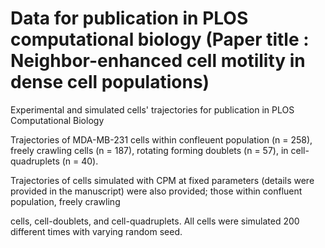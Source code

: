# Data for publication in PLOS computational biology (Paper title : Neighbor-enhanced cell motility in dense cell populations)
Experimental and simulated cells' trajectories for publication in PLOS Computational Biology

Trajectories of MDA-MB-231 cells within confleuent population (n = 258), freely crawling cells (n = 187), rotating forming doublets (n = 57), in cell-quadruplets (n = 40). 

Trajectories of cells simulated with CPM at fixed parameters (details were provided in the manuscript) were also provided; those within confluent population, freely crawling 

cells, cell-doublets, and cell-quadruplets. All cells were simulated 200 different times with varying random seed.
